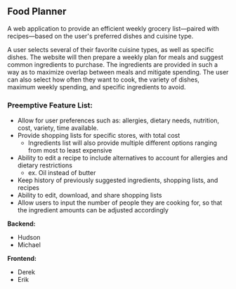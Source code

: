 ## Food Planner

A web application to provide an efficient weekly grocery list—paired with recipes—based on the user's preferred dishes and cuisine type.

A user selects several of their favorite cuisine types, as well as specific dishes. The website will then prepare a weekly plan for meals and suggest common ingredients to purchase. The ingredients are provided in such a way as to maximize overlap between meals and mitigate spending. The user can also select how often they want to cook, the variety of dishes, maximum weekly spending, and specific ingredients to avoid.

### Preemptive Feature List:
- Allow for user preferences such as: allergies, dietary needs, nutrition, cost, variety, time available.
- Provide shopping lists for specific stores, with total cost
    - Ingredients list will also provide multiple different options ranging from most to least expensive
- Ability to edit a recipe to include alternatives to account for allergies and dietary restrictions
    - ex. Oil instead of butter
- Keep history of previously suggested ingredients, shopping lists, and recipes
- Ability to edit, download, and share shopping lists
- Allow users to input the number of people they are cooking for, so that the ingredient amounts can be adjusted accordingly

**Backend:**
- Hudson
- Michael

**Frontend:**
- Derek
- Erik
